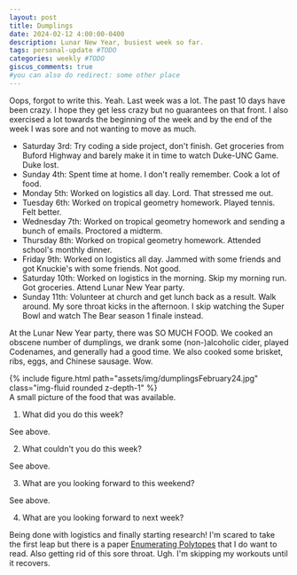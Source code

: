 ```yaml
---
layout: post
title: Dumplings
date: 2024-02-12 4:00:00-0400
description: Lunar New Year, busiest week so far.
tags: personal-update #TODO
categories: weekly #TODO
giscus_comments: true
#you can also do redirect: some other place
---
```


Oops, forgot to write this. Yeah. Last week was a lot. The past 10 days have been crazy. I hope they get less crazy but no guarantees on that front. I also exercised a lot towards the beginning of the week and by the end of the week I was sore and not wanting to move as much.

- Saturday 3rd: Try coding a side project, don't finish. Get groceries from Buford Highway and barely make it in time to watch Duke-UNC Game. Duke lost.
- Sunday 4th: Spent time at home. I don't really remember. Cook a lot of food.
- Monday 5th: Worked on logistics all day. Lord. That stressed me out.
- Tuesday 6th: Worked on tropical geometry homework. Played tennis. Felt better.
- Wednesday 7th: Worked on tropical geometry homework and sending a bunch of emails. Proctored a midterm.
- Thursday 8th: Worked on tropical geometry homework. Attended school's monthly dinner.
- Friday 9th: Worked on logistics all day. Jammed with some friends and got Knuckie's with some friends. Not good.
- Saturday 10th: Worked on logistics in the morning. Skip my morning run. Got groceries. Attend Lunar New Year party.
- Sunday 11th: Volunteer at church and get lunch back as a result. Walk around. My sore throat kicks in the afternoon. I skip watching the Super Bowl and watch The Bear season 1 finale instead.

At the Lunar New Year party, there was SO MUCH FOOD. We cooked an obscene number of dumplings, we drank some (non-)alcoholic cider, played Codenames, and generally had a good time. We also cooked some brisket, ribs, eggs, and Chinese sausage. Wow.

<div class="row mt-3">
    <div class="col-sm mt-3 mt-md-0">
        {% include figure.html path="assets/img/dumplingsFebruary24.jpg" class="img-fluid rounded z-depth-1" %}
    </div>
</div>
<div class="caption">
    A small picture of the food that was available.
</div>

1. What did you do this week?

See above.

2. What couldn't you do this week?

See above. 

3. What are you looking forward to this weekend?

See above.

4. What are you looking forward to next week?

Being done with logistics and finally starting research! I'm scared to take the first leap but there is a paper [Enumerating Polytopes](https://arxiv.org/abs/1310.2012) that I do want to read. Also getting rid of this sore throat. Ugh. I'm skipping my workouts until it recovers.